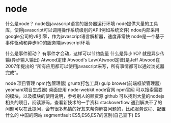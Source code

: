 # node
什么是node？
    node是javascript语言的服务器运行环境
    node提供大量的工具库，使得javascript可以调用操作系统级别的API(例如系统文件)
    ndoe内部采用google公司的v8引擎，作为javascript语言解析器，速度非常快
    node是一个基于事件驱动和异步I/O的服务端javascript环境

什么是事件驱动？
    有事件才会动，这样可以节约能量
什么是异步I/O?
    就是异步传输(异步输入输出)
Atwood定律
    Atwood's Law(Atwood定律)是Jeff Atwood在2007年提出的
    “所有应用都可以使用javascript来写，所有事情都可以通过浏览器完成”。

node
    项目管理
        npm(包管理器) grunt(打包工具) gulp brower(前端框架管理器) yeoman(项目生成器)
    桌面应用
        node-webkit
node官网
npm官网   可以搜索需要的模块，以及模块的使用说明，参考别人的额资源
github  可以找到大量的nodejs相关的项目，阅读源码，查看新技术的一手资料
stackoverflow 遇到解决不了的问题可以在此提问，会有很多热情的好友来帮你解答问题的，比如服务议程、配置什么的
中国的网站
segmentfault
ES5,ES6,ES7的区别(自己查下)
    ES
